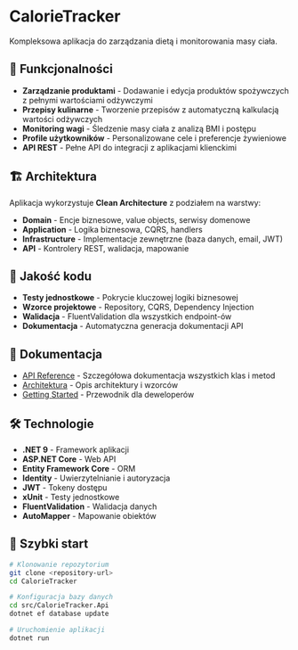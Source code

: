 # CalorieTracker

Kompleksowa aplikacja do zarządzania dietą i monitorowania masy ciała.

## 🚀 Funkcjonalności

- **Zarządzanie produktami** - Dodawanie i edycja produktów spożywczych z pełnymi wartościami odżywczymi
- **Przepisy kulinarne** - Tworzenie przepisów z automatyczną kalkulacją wartości odżywczych
- **Monitoring wagi** - Śledzenie masy ciała z analizą BMI i postępu
- **Profile użytkowników** - Personalizowane cele i preferencje żywieniowe
- **API REST** - Pełne API do integracji z aplikacjami klienckimi

## 🏗️ Architektura

Aplikacja wykorzystuje **Clean Architecture** z podziałem na warstwy:

- **Domain** - Encje biznesowe, value objects, serwisy domenowe
- **Application** - Logika biznesowa, CQRS, handlers
- **Infrastructure** - Implementacje zewnętrzne (baza danych, email, JWT)
- **API** - Kontrolery REST, walidacja, mapowanie

## 🧪 Jakość kodu

- **Testy jednostkowe** - Pokrycie kluczowej logiki biznesowej
- **Wzorce projektowe** - Repository, CQRS, Dependency Injection
- **Walidacja** - FluentValidation dla wszystkich endpoint-ów
- **Dokumentacja** - Automatyczna generacja dokumentacji API

## 📖 Dokumentacja

- [API Reference](api/index.md) - Szczegółowa dokumentacja wszystkich klas i metod
- [Architektura](architecture.md) - Opis architektury i wzorców
- [Getting Started](getting-started.md) - Przewodnik dla deweloperów

## 🛠️ Technologie

- **.NET 9** - Framework aplikacji
- **ASP.NET Core** - Web API
- **Entity Framework Core** - ORM
- **Identity** - Uwierzytelnianie i autoryzacja
- **JWT** - Tokeny dostępu
- **xUnit** - Testy jednostkowe
- **FluentValidation** - Walidacja danych
- **AutoMapper** - Mapowanie obiektów

## 🚀 Szybki start

```bash
# Klonowanie repozytorium
git clone <repository-url>
cd CalorieTracker

# Konfiguracja bazy danych
cd src/CalorieTracker.Api
dotnet ef database update

# Uruchomienie aplikacji
dotnet run